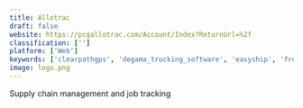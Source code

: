 ```yaml
---
title: Allotrac
draft: false 
website: https://pcgallotrac.com/Account/Index?ReturnUrl=%2f
classification: ['']
platform: ['Web']
keywords: ['clearpathgps', 'degama_trucking_software', 'easyship', 'freightpop', 'freightview', 'getswift', 'kuebix_tms', 'loginext_mile', 'logistically_tms', 'onfleet', 'optimoroute', 'pacejet', 'rta_fleet_management', 'route4me', 'routesavvy', 'shipstation', 'tailwind', 'teletrac_navman_director', 'track-pod', 'transplace_tms', 'truckingoffice', 'whip_around', 'workwave_route_manager']
image: logo.png
---
```

Supply chain management and job tracking